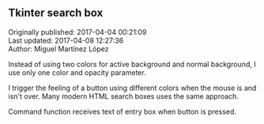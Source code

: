 ## Tkinter search box  
Originally published: 2017-04-04 00:21:09  
Last updated: 2017-04-08 12:27:36  
Author: Miguel Martínez López  
  
Instead of using two colors for active background and normal background, I use only one color and opacity parameter.

I trigger the feeling of a button using different colors when the mouse is and isn't over. Many modern HTML search boxes uses the same approach.

Command function receives text of entry box when button is pressed.